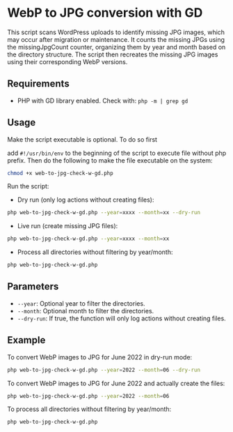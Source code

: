 # WebP to JPG conversion with GD

This script scans WordPress uploads to identify missing JPG images, which may occur after migration or maintenance. It counts the missing JPGs using the missingJpgCount counter, organizing them by year and month based on the directory structure. The script then recreates the missing JPG images using their corresponding WebP versions.

## Requirements

- PHP with GD library enabled. Check with: `php -m | grep gd`

## Usage

Make the script executable is optional. To do so first 

add `#!/usr/bin/env` to the beginning of the script to execute file without php prefix. Then do the following to make the file executable on the system:
```sh
chmod +x web-to-jpg-check-w-gd.php
```

Run the script:

- Dry run (only log actions without creating files):
```sh
php web-to-jpg-check-w-gd.php --year=xxxx --month=xx --dry-run
```

- Live run (create missing JPG files):
```sh
php web-to-jpg-check-w-gd.php --year=xxxx --month=xx
```

- Process all directories without filtering by year/month:
```sh
php web-to-jpg-check-w-gd.php
```

## Parameters

- `--year`: Optional year to filter the directories.
- `--month`: Optional month to filter the directories.
- `--dry-run`: If true, the function will only log actions without creating files.

## Example

To convert WebP images to JPG for June 2022 in dry-run mode:
```sh
php web-to-jpg-check-w-gd.php --year=2022 --month=06 --dry-run
```

To convert WebP images to JPG for June 2022 and actually create the files:
```sh
php web-to-jpg-check-w-gd.php --year=2022 --month=06
```

To process all directories without filtering by year/month:
```sh
php web-to-jpg-check-w-gd.php
```
